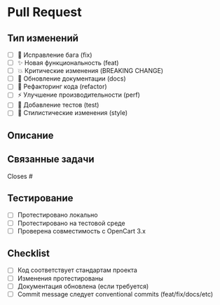# Pull Request

## Тип изменений
<!-- Отметьте соответствующие пункты -->

- [ ] 🐛 Исправление бага (fix)
- [ ] ✨ Новая функциональность (feat) 
- [ ] 💥 Критические изменения (BREAKING CHANGE)
- [ ] 📝 Обновление документации (docs)
- [ ] 🔧 Рефакторинг кода (refactor)
- [ ] ⚡ Улучшение производительности (perf)
- [ ] 🧪 Добавление тестов (test)
- [ ] 🎨 Стилистические изменения (style)

## Описание
<!-- Кратко опишите что изменено -->

## Связанные задачи
<!-- Ссылки на issues, если есть -->
Closes #

## Тестирование
<!-- Как тестировались изменения -->

- [ ] Протестировано локально
- [ ] Протестировано на тестовой среде
- [ ] Проверена совместимость с OpenCart 3.x

## Checklist

- [ ] Код соответствует стандартам проекта
- [ ] Изменения протестированы
- [ ] Документация обновлена (если требуется)
- [ ] Commit message следует conventional commits (feat/fix/docs/etc)